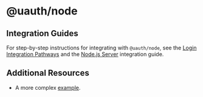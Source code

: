 # @uauth/node

## Integration Guides

For step-by-step instructions for integrating with `@uauth/node`, see the [Login Integration Pathways](https://docs.unstoppabledomains.com/login-with-unstoppable/get-started-login/integration-pathways/) and the [Node.js Server](https://docs.unstoppabledomains.com/login-with-unstoppable/login-integration-guides/node-js-server-guide/) integration guide.

## Additional Resources

- A more complex [example](../../examples/server/README.md).
